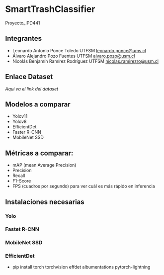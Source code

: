 # SmartTrashClassifier

Proyecto_IPD441
## Integrantes
- Leonardo Antonio Ponce Toledo         UTFSM   leonardo.ponce@ums.cl
- Álvaro Alejandro Pozo Fuentes         UTFSM   alvaro.pozo@usm.cl
- Nicolás Benjamín Ramírez Rodríguez    UTFSM   nicolas.ramirezro@usm.cl

## Enlace Dataset

*Aqui va el link del dataset*

## Modelos a comparar

- Yolov11
- Yolov8
- EfficientDet
- Faster R-CNN
- MobileNet SSD

## Métricas a comparar:

- mAP (mean Average Precision)
- Precision
- Recall
- F1-Score
- FPS (cuadros por segundo) para ver cuál es más rápido en inferencia

## Instalaciones necesarias

### Yolo


### Fastet R-CNN


### MobileNet SSD


### EfficientDet

- pip install torch torchvision effdet albumentations pytorch-lightning